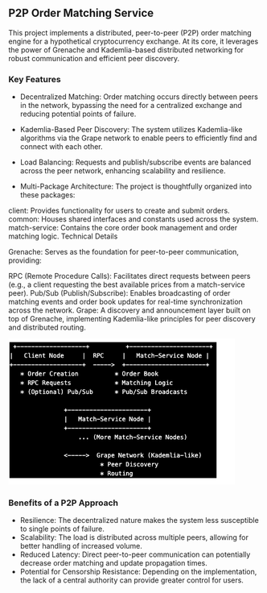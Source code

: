 ## P2P Order Matching Service

This project implements a distributed, peer-to-peer (P2P) order matching engine for a hypothetical cryptocurrency exchange.  At its core, it leverages the power of Grenache and Kademlia-based distributed networking for robust communication and efficient peer discovery.

### Key Features

- Decentralized Matching:  Order matching occurs directly between peers in the network, bypassing the need for a centralized exchange and reducing potential points of failure.

- Kademlia-Based Peer Discovery: The system utilizes Kademlia-like algorithms via the Grape network to enable peers to efficiently find and connect with each other.

- Load Balancing: Requests and publish/subscribe events are balanced across the peer network, enhancing scalability and resilience.

- Multi-Package Architecture: The project is thoughtfully organized into these packages:

client: Provides functionality for users to create and submit orders.
common: Houses shared interfaces and constants used across the system.
match-service: Contains the core order book management and order matching logic.
Technical Details

Grenache:  Serves as the foundation for peer-to-peer communication, providing:

RPC (Remote Procedure Calls): Facilitates direct requests between peers (e.g., a client requesting the best available prices from a match-service peer).
Pub/Sub (Publish/Subscribe): Enables broadcasting of order matching events and order book updates for real-time synchronization across the network.
Grape: A discovery and announcement layer built on top of Grenache, implementing Kademlia-like principles for peer discovery and distributed routing.



 ![Alt text](architecture.png)


### Benefits of a P2P Approach

- Resilience: The decentralized nature makes the system less susceptible to single points of failure.
- Scalability: The load is distributed across multiple peers, allowing for better handling of increased volume.
- Reduced Latency: Direct peer-to-peer communication can potentially decrease order matching and update propagation times.
-  Potential for Censorship Resistance: Depending on the implementation, the lack of a central authority can provide greater control for users.